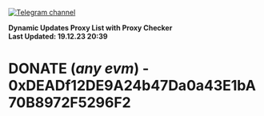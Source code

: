 [![Telegram channel](https://img.shields.io/endpoint?url=https://runkit.io/damiankrawczyk/telegram-badge/branches/master?url=https://t.me/n4z4v0d)](https://t.me/n4z4v0d) 

**Dynamic Updates Proxy List with Proxy Checker**  
**Last Updated: 19.12.23 20:39**

# DONATE (_any evm_) - 0xDEADf12DE9A24b47Da0a43E1bA70B8972F5296F2
